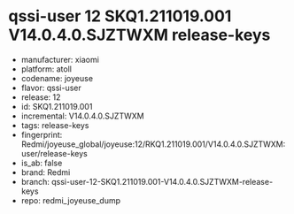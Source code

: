 # qssi-user 12 SKQ1.211019.001 V14.0.4.0.SJZTWXM release-keys
- manufacturer: xiaomi
- platform: atoll
- codename: joyeuse
- flavor: qssi-user
- release: 12
- id: SKQ1.211019.001
- incremental: V14.0.4.0.SJZTWXM
- tags: release-keys
- fingerprint: Redmi/joyeuse_global/joyeuse:12/RKQ1.211019.001/V14.0.4.0.SJZTWXM:user/release-keys
- is_ab: false
- brand: Redmi
- branch: qssi-user-12-SKQ1.211019.001-V14.0.4.0.SJZTWXM-release-keys
- repo: redmi_joyeuse_dump
